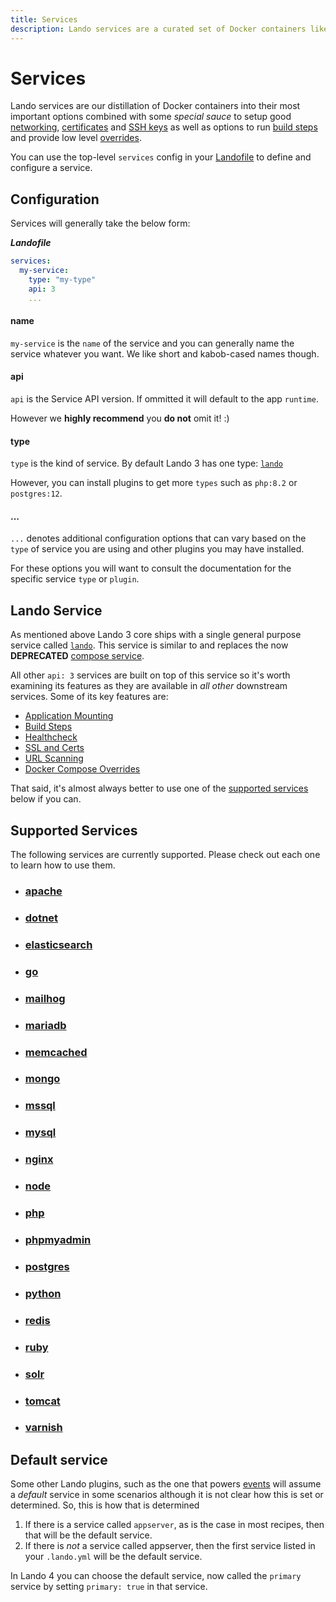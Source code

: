 ```yaml
---
title: Services
description: Lando services are a curated set of Docker containers like php, apache, node, mysql that are stupid easy to use but also as configurable as any other Docker image.
---
```


# Services

Lando services are our distillation of Docker containers into their most important options combined with some *special sauce* to setup good [networking](./networking.md), [certificates](./security.md) and [SSH keys](./ssh.md) as well as options to run [build steps](./lando-service.md#build-steps) and provide low level [overrides](./lando-service.md#overrides).

You can use the top-level `services` config in your [Landofile](./index.md) to define and configure a service.

## Configuration

Services will generally take the below form:

***Landofile***
```yaml
services:
  my-service:
    type: "my-type"
    api: 3
    ...
```

#### name

`my-service` is the `name` of the service and you can generally name the service whatever you want. We like short and kabob-cased names though.

#### api

`api` is the Service API version. If ommitted it will default to the app `runtime`.

However we **highly recommend** you **do not** omit it! :)

#### type

`type` is the kind of service. By default Lando 3 has one type: [`lando`](./lando-service.md)

However, you can install plugins to get more `types` such as `php:8.2` or `postgres:12`.

#### ...

`...` denotes additional configuration options that can vary based on the `type` of service you are using and other plugins you may have installed.

For these options you will want to consult the documentation for the specific service `type` or `plugin`.

## Lando Service

As mentioned above Lando 3 core ships with a single general purpose service called [`lando`](./lando-service.md). This service is similar to and replaces the now **DEPRECATED** [compose service](https://docs.lando.dev/compose/).

All other `api: 3` services are built on top of this service so it's worth examining its features as they are available in _all other_ downstream services. Some of its key features are:

* [Application Mounting](./lando-service.md#app-mount)
* [Build Steps](./lando-service.md#build-steps)
* [Healthcheck](./healthcheck.md)
* [SSL and Certs](./lando-service.md#ssl)
* [URL Scanning](./scanner.md)
* [Docker Compose Overrides](./lando-service.md#overrides)

That said, it's almost always better to use one of the [supported services](#supported-services) below if you can.

## Supported Services

The following services are currently supported. Please check out each one to learn how to use them.

*   ### [apache](https://docs.lando.dev/apache/)
*   ### [dotnet](https://docs.lando.dev/dotnet/)
*   ### [elasticsearch](https://docs.lando.dev/elasticsearch/)
*   ### [go](https://docs.lando.dev/go/)
*   ### [mailhog](https://docs.lando.dev/mailhog/)
*   ### [mariadb](https://docs.lando.dev/mariadb/)
*   ### [memcached](https://docs.lando.dev/memcached/)
*   ### [mongo](https://docs.lando.dev/mongo/)
*   ### [mssql](https://docs.lando.dev/mssql/)
*   ### [mysql](https://docs.lando.dev/mysql/)
*   ### [nginx](https://docs.lando.dev/nginx/)
*   ### [node](https://docs.lando.dev/node/)
*   ### [php](https://docs.lando.dev/php/)
*   ### [phpmyadmin](https://docs.lando.dev/phpmyadmin/)
*   ### [postgres](https://docs.lando.dev/postgres/)
*   ### [python](https://docs.lando.dev/python/)
*   ### [redis](https://docs.lando.dev/redis/)
*   ### [ruby](https://docs.lando.dev/ruby/)
*   ### [solr](https://docs.lando.dev/solr/)
*   ### [tomcat](https://docs.lando.dev/tomcat/)
*   ### [varnish](https://docs.lando.dev/varnish/)

## Default service

Some other Lando plugins, such as the one that powers [events](./events.md) will assume a _default_ service in some scenarios although it is not clear how this is set or determined. So, this is how that is determined

1. If there is a service called `appserver`, as is the case in most recipes, then that will be the default service.
2. If there is _not_ a service called appserver, then the first service listed in your `.lando.yml` will be the default service.

In Lando 4 you can choose the default service, now called the `primary` service by setting `primary: true` in that service.
